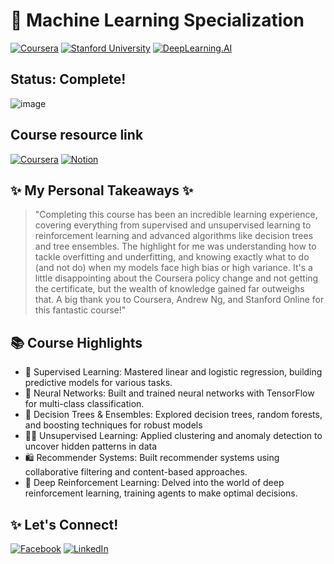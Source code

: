 # 🚀 Machine Learning Specialization

[![Coursera](https://img.shields.io/badge/Coursera-%230056D2.svg?style=for-the-badge&logo=Coursera&logoColor=white)](https://www.coursera.org/specializations/machine-learning-introduction)
[![Stanford University](https://img.shields.io/badge/Stanford_University-red?style=for-the-badge&logo=Stanford_University&logoColor=white)](https://www.stanford.edu/)
[![DeepLearning.AI](https://img.shields.io/badge/DeepLearning.AI-blue?style=for-the-badge&logo=DeepLearning.AI&logoColor=white)](https://deeplearning.ai/)

## Status: Complete! <br>
![image](https://github.com/quang2719/Machine-Learning-Specialization-Stanford-Online-Deeplearning.ai/blob/main/Final%20result/Screenshot%202024-08-20%20132101.png?raw=true)<br>
## Course resource link

[![Coursera](https://img.shields.io/badge/Coursera-%230056D2.svg?style=for-the-badge&logo=Coursera&logoColor=white)](https://www.coursera.org/specializations/machine-learning-introduction)
[![Notion](https://img.shields.io/badge/Notion-black?style=for-the-badge&logo=Notion&logoColor=white)](https://coordinated-title-01a.notion.site/Machine-Learning-Specialization-0c473cfe96a24981961c2df69ec08084)


## ✨ My Personal Takeaways ✨

> "Completing this course has been an incredible learning experience, covering everything from supervised and unsupervised learning to reinforcement learning and advanced algorithms like decision trees and tree ensembles. The highlight for me was understanding how to tackle overfitting and underfitting, and knowing exactly what to do (and not do) when my models face high bias or high variance. It's a little disappointing about the Coursera policy change and not getting the certificate, but the wealth of knowledge gained far outweighs that. A big thank you to Coursera, Andrew Ng, and Stanford Online for this fantastic course!" 

## 📚 Course Highlights 

* 🧠 Supervised Learning: Mastered linear and logistic regression, building predictive models for various tasks.
* 🤖 Neural Networks:  Built and trained neural networks with TensorFlow for multi-class classification.
* 🌳 Decision Trees & Ensembles: Explored decision trees, random forests, and boosting techniques for robust models
* 🕵️‍♀️ Unsupervised Learning:  Applied clustering and anomaly detection to uncover hidden patterns in data
* 🛍️ Recommender Systems: Built recommender systems using collaborative filtering and content-based approaches.
* 🤖 Deep Reinforcement Learning: Delved into the world of deep reinforcement learning, training agents to make optimal decisions.

## ✨ Let's Connect! 

[![Facebook](https://img.shields.io/badge/Facebook-blue?style=for-the-badge&logo=Facebook&logoColor=white)](https://www.facebook.com/qq2719/)
[![LinkedIn](https://img.shields.io/badge/LinkedIn-0077B5?style=for-the-badge&logo=linkedin&logoColor=white)](linkedin.com/in/quang-nv-ptit/) 


